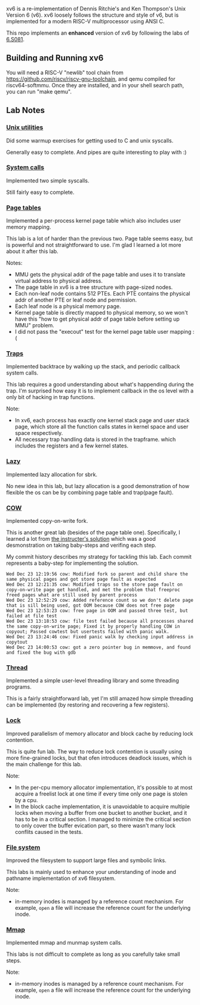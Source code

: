 xv6 is a re-implementation of Dennis Ritchie's and Ken Thompson's Unix
Version 6 (v6).  xv6 loosely follows the structure and style of v6,
but is implemented for a modern RISC-V multiprocessor using ANSI C.

This repo implements an **enhanced** version of xv6 by following the labs of [6.S081](https://pdos.csail.mit.edu/6.828/2020/).

## Building and Running xv6

You will need a RISC-V "newlib" tool chain from
https://github.com/riscv/riscv-gnu-toolchain, and qemu compiled for
riscv64-softmmu. Once they are installed, and in your shell
search path, you can run "make qemu".

## Lab Notes

### [Unix utilities](https://github.com/wenzhengjiang/xv6-labs-2020/tree/pgtbl)
Did some warmup exercises for getting used to C and unix syscalls. 

Generally easy to complete. And pipes are quite interesting to play with :)

### [System calls](https://github.com/wenzhengjiang/xv6-labs-2020/tree/syscall)
Implemented two simple syscalls.

Still fairly easy to complete.

### [Page tables](https://github.com/wenzhengjiang/xv6-labs-2020/tree/pgtbl)
Implemented a per-process kernel page table which also includes user memory mapping.

This lab is a lot of harder than the previous two. Page table seems easy, but is powerful and not straightforward to use. I'm glad I learned a lot more about it after this lab.

Notes:
* MMU gets the physical addr of the page table and uses it to translate virtual address to physical address.
* The page table in xv6 is a tree structure with page-sized nodes. 
* Each non-leaf node contains 512 PTEs. Each PTE contains the physical addr of another PTE or leaf node and permission.
* Each leaf node is a physical memory page.
* Kernel page table is directly mapped to physical memory, so we won't have this "how to get physical addr of page table before setting up MMU" problem.
* I did not pass the "execout" test for the kernel page table user mapping :(

### [Traps](https://github.com/wenzhengjiang/xv6-labs-2020/tree/traps)
Implemented backtrace by walking up the stack, and periodic callback system calls.

This lab requires a good understanding about what's happending during the trap. I'm surprised how easy it is to implement callback in the os level with a only bit of hacking in trap functions.

Note:
* In xv6, each process has exactly one kernel stack page and user stack page, which store all the function calls states in kernel space and user space respectively.
* All necessary trap handling data is stored in the trapframe. which includes the registers and a few kernel states.

### [Lazy](https://github.com/wenzhengjiang/xv6-labs-2020/tree/lazy)
Implemented lazy allocation for sbrk.

No new idea in this lab, but lazy allocation is a good demonstration of how flexible the os can be by combining page table and trap(page fault).

### [COW](https://github.com/wenzhengjiang/xv6-labs-2020/tree/cow2)
Implemented copy-on-write fork.

This is another great lab (besides of the page table one). Specifically, I learned a lot from [the instructer's solution](https://www.youtube.com/watch?v=S8ZTJKzhQao&feature=youtu.be) which was a good desmonstration on taking baby-steps and verifing each step.

My commit history describes my strategy for tackling this lab. Each commit represents a baby-step for implementing the solution.

```
Wed Dec 23 12:19:56 cow: Modified fork so parent and child share the same physical pages and got store page fault as expected
Wed Dec 23 12:21:35 cow: Modified traps so the store page fault on copy-on-write page get handled, and met the problem that freeproc freed pages what are still used by parent process
Wed Dec 23 12:52:29 cow: Added reference count so we don't delete page that is sill being used, got OOM because COW does not free page
Wed Dec 23 12:53:23 cow: free page in OOM and passed three test, but failed at file test
Wed Dec 23 13:18:53 cow: file test failed because all processes shared the same copy-on-write page; Fixed it by properly handling COW in copyout; Passed cowtest but usertests failed with panic walk.
Wed Dec 23 13:24:46 cow: Fixed panic walk by checking input address in copytout
Wed Dec 23 14:00:53 cow: got a zero pointer bug in memmove, and found and fixed the bug with gdb
```

### [Thread](https://github.com/wenzhengjiang/xv6-labs-2020/tree/thread)
Implemented a simple user-level threading library and some threading programs.

This is a fairly straightforward lab, yet I'm still amazed how simple threading can be implemented (by restoring and recovering a few registers).

### [Lock](https://github.com/wenzhengjiang/xv6-labs-2020/tree/lock)
Improved parallelism of memory allocator and block cache by reducing lock contention.

This is quite fun lab. The way to reduce lock contention is usually using more fine-grained locks, but that ofen introduces deadlock issues, which is the main challenge for this lab.

Note:
* In the per-cpu memory allocator implementation, it's possible to at most acquire a freelist lock at one time if every time only one page is stolen by a cpu.
* In the block cache implementation, it is unavoidable to acquire multiple locks when moving a buffer from one bucket to another bucket, and it has to be in a critical section. I managed to minimize the critical section to only cover the buffer evication part, so there wasn't many lock conflits caused in the tests.

### [File system](https://github.com/wenzhengjiang/xv6-labs-2020/tree/fs)
Improved the filesystem to support large files and symbolic links.

This labs is mainly used to enhance your understanding of inode and pathname implementation of xv6 filesystem.

Note:
* in-memory inodes is managed by a reference count mechanism. For example, `open` a file will increase the reference count for the underlying inode.

### [Mmap](https://github.com/wenzhengjiang/xv6-labs-2020/tree/mmap)
Implemented mmap and munmap system calls.

This labs is not difficult to complete as long as you carefully take  small steps.

Note:
* in-memory inodes is managed by a reference count mechanism. For example, `open` a file will increase the reference count for the underlying inode.
